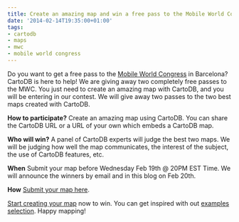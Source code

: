 ```yaml
---
title: Create an amazing map and win a free pass to the Mobile World Congress
date: '2014-02-14T19:35:00+01:00'
tags:
- cartodb
- maps
- mwc
- mobile world congress
---
```


Do you want to get a free pass to the <a href="http://www.mobileworldcongress.com/">Mobile World Congress</a> in Barcelona? CartoDB is here to help! We are giving away two completely free passes to the MWC. You just need to create an amazing map with CartoDB, and you will be entering in our contest. We will give away two passes to the two best maps created with CartoDB.

**How to participate?** Create an amazing map using CartoDB. You can share the CartoDB URL or a URL of your own which embeds a CartoDB map.

**Who will win?** A panel of CartoDB experts will judge the best two maps. We will be judging how well the map communicates, the interest of the subject, the use of CartoDB features, etc.

**When** Submit your map before Wednesday Feb 19th @ 20PM EST Time. We will announce the winners by email and in this blog on Feb 20th.

**How** <a href="https://docs.google.com/a/cartodb.com/forms/d/1JWQZZTJItAzVCebigi37xhHXnmO07aJX7K4C6JcrMRE/viewform">Submit your map here</a>.

<a href="http://www.cartodb.com">Start creating your map</a> now to win. You can get inspired with out <a href="http://blog.cartodb.com/tagged/examples">examples selection</a>. Happy mapping!
